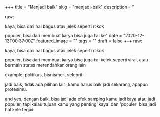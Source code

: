 +++
title = "Menjadi baik"
slug = "menjadi-baik"
description = "<p>raw:</p><p>kaya, bisa dari hal bagus atau jelek seperti rokok</p><p>populer, bisa dari membuat karya bisa juga hal ke"
date = "2020-12-13T00:37:00Z"
featured_image = ""
tags = ""
draft = false
+++ 
raw:

kaya, bisa dari hal bagus atau jelek seperti rokok

populer, bisa dari membuat karya bisa juga hal kelek seperti viral, atau bermain status merendahkan orang lain

example: politikus, bisnismen, selebriti

jadi baik, tidak ada pilihan lain, kamu harus baik jadi sekarang, apapun profesimu.

and yes, dengan baik, bisa jadi ada efek samping kamu jadi kaya atau jadi populer, tapi kalau tujuan kamu yang penting 'kaya' dan 'populer' bisa jadi hal kele terjadi